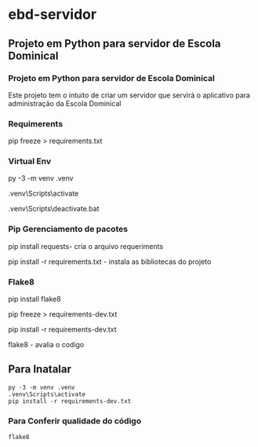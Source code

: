 # ebd-servidor

## Projeto em Python para servidor de Escola Dominical

### Projeto em Python para servidor de Escola Dominical

Este projeto tem o intuito de criar um servidor que servirá o aplicativo para administração da Escola Dominical

### Requimerents

pip freeze > requirements.txt

### Virtual Env

py -3 -m venv .venv

.venv\Scripts\activate

.venv\Scripts\deactivate.bat

### Pip Gerenciamento de pacotes

pip install requests- cria o arquivo requeriments

pip install -r requirements.txt - instala as bibliotecas do projeto

### Flake8

pip install flake8

pip freeze > requirements-dev.txt

pip install -r requirements-dev.txt

flake8 - avalia o codigo

## Para Inatalar

````commandline
py -3 -m venv .venv
.venv\Scripts\activate
pip install -r requirements-dev.txt
````

### Para Conferir qualidade do código

````commandline
flake8
````

